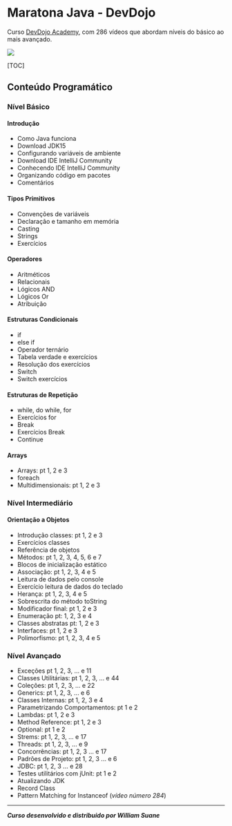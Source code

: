# Maratona Java - DevDojo

Curso [DevDojo Academy](https://devdojo.academy/),  com 286 vídeos que abordam níveis do básico ao mais avançado.

<img src=https://img.shields.io/badge/completion-8%25-orange>

[TOC]

## Conteúdo Programático

### Nível Básico

#### Introdução

- Como Java funciona
- Download JDK15
- Configurando variáveis de ambiente
- Download IDE IntelliJ Community
- Conhecendo IDE IntelliJ Community
- Organizando código em pacotes
- Comentários

#### Tipos Primitivos

- Convenções de variáveis
- Declaração e tamanho em memória
- Casting
- Strings
- Exercícios

#### Operadores

- Aritméticos
- Relacionais
- Lógicos AND
- Lógicos Or
- Atribuição

#### Estruturas Condicionais

- if
- else if
- Operador ternário
- Tabela verdade e exercícios
- Resolução dos exercícios
- Switch
- Switch exercícios

#### Estruturas de Repetição

- while, do while, for
- Exercícios for
- Break
- Exercícios Break
- Continue

#### Arrays

- Arrays: pt 1, 2 e 3
- foreach
- Multidimensionais: pt 1, 2 e 3



### Nível Intermediário

#### Orientação a Objetos

- Introdução classes: pt 1, 2 e 3
- Exercícios classes
- Referência de objetos
- Métodos: pt 1, 2, 3, 4, 5, 6 e 7
- Blocos de inicialização estático
- Associação: pt 1, 2, 3, 4 e 5
- Leitura de dados pelo console
- Exercício leitura de dados do teclado
- Herança: pt 1, 2, 3, 4 e 5
- Sobrescrita do método toString
- Modificador final: pt 1, 2 e 3
- Enumeração pt: 1, 2, 3 e 4
- Classes abstratas pt: 1, 2 e 3
- Interfaces: pt 1, 2 e 3
- Polimorfismo: pt 1, 2, 3, 4 e 5



### Nível Avançado

- Exceções pt 1, 2, 3, ... e 11
- Classes Utilitárias: pt 1, 2, 3, ... e 44
- Coleções: pt 1, 2, 3, ... e 22
- Generics: pt 1, 2, 3, ... e 6
- Classes Internas: pt 1, 2, 3 e 4
- Parametrizando Comportamentos: pt 1 e 2
- Lambdas: pt 1, 2 e 3
- Method Reference: pt 1, 2 e 3
- Optional: pt 1 e 2
- Strems: pt 1, 2, 3, ... e 17
- Threads: pt 1, 2, 3, ... e 9
- Concorrências: pt 1, 2, 3 ... e 17
- Padrões de Projeto: pt 1, 2, 3 ... e 6
- JDBC: pt 1, 2, 3 ... e 28
- Testes utilitários com jUnit: pt 1 e 2 
- Atualizando JDK
- Record Class
- Pattern Matching for Instanceof (*vídeo número 284*)



---



***Curso desenvolvido e distribuido por William Suane***
